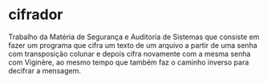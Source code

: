 # cifrador
Trabalho da Matéria de Segurança e Auditoria de Sistemas que consiste em fazer um programa que cifra um texto de um arquivo a partir de uma senha com transposição colunar e depois cifra novamente com a mesma senha com Viginère, ao mesmo tempo que também faz o caminho inverso para decifrar a mensagem.
